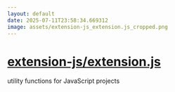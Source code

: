 ```yaml
---
layout: default
date: 2025-07-11T23:58:34.669312
image: assets/extension-js_extension.js_cropped.png
---
```


# [extension-js/extension.js](https://github.com/extension-js/extension.js)

utility functions for JavaScript projects
